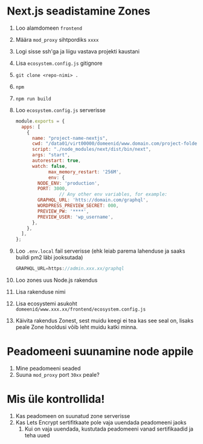 # Next.js  seadistamine Zones

1. Loo alamdomeen `frontend`
2. Määra `mod_proxy` sihtpordiks `xxxx`
3. Logi sisse ssh'ga ja liigu vastava projekti kaustani
4. Lisa `ecosystem.config.js` gitignore
5. `git clone <repo-nimi> .`
6. `npm`
7. `npm run build`
8. Loo `ecosystem.config.js` serverisse
    
    ```jsx
    module.exports = {
      apps: [
        {
          name: "project-name-nextjs",
          cwd: "/data01/virt00000/domeenid/www.domain.com/project-folder",
          script: "./node_modules/next/dist/bin/next",
          args: "start",
          autorestart: true,
          watch: false,
    			max_memory_restart: '256M',
    			env: {
            NODE_ENV: 'production',
            PORT: 3000,
    				// Any other env variables, for example:
            GRAPHQL_URL: 'htts://domain.com/graphql',
            WORDPRESS_PREVIEW_SECRET: 000,
            PREVIEW_PW: '****',
            PREVIEW_USER: 'wp_username',
          },
        },
      ],
    };
    ```
    
9. Loo `.env.local` fail serverisse (ehk leiab parema lahenduse ja saaks buildi pm2 läbi jooksutada)
    
    ```jsx
    GRAPHQL_URL=https://admin.xxx.xx/graphql
    ```
    
10. Loo zones uus Node.js rakendus
11. Lisa rakenduse nimi
12. Lisa ecosystemi asukoht `domeenid/www.xxx.xx/frontend/ecosystem.config.js`
13. Käivita rakendus Zonest, sest muidu keegi ei tea kas see seal on, lisaks peale Zone hooldusi võib leht muidu katki minna.

# Peadomeeni suunamine node appile

1. Mine peadomeeni seaded
2. Suuna `mod_proxy` port `30xx` peale?

# Mis üle kontrollida!

1. Kas peadomeen on suunatud zone serverisse
2. Kas Lets Encrypt sertifitkaate pole vaja uuendada peadomeeni jaoks
    1. Kui on vaja uuendada, kustutada peadomeeni vanad sertifikaadid ja teha uued